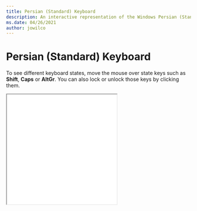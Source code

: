 ```yaml
---
title: Persian (Standard) Keyboard
description: An interactive representation of the Windows Persian (Standard)Keyboard. To see different keyboard states, click or move the mouse over the state keys.
ms.date: 04/26/2021
author: jowilco
---
```


# Persian (Standard) Keyboard

To see different keyboard states, move the mouse over state keys such as **Shift**, **Caps** or **AltGr**. You can also lock or unlock those keys by clicking them.

<iframe src="kbdfar.html" height="300"></iframe>
